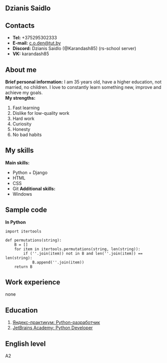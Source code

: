 ## Dzianis Saidlo
## Contacts
* **Tel:** +375295302333
* **E-mail:** c.o.den@tut.by
* **Discord:** Dzianis Saidlo (@Karandash85) (rs-school server)
* **VK:** karandash85
## About me
**Brief personal information:** I am 35 years old, have a higher education, not married, no children. I love to constantly learn something new, improve and achieve my goals.\
**My strengths:**
1. Fast learning
2. Dislike for low-quality work
3. Hard work
4. Curiosity
5. Honesty
6. No bad habits
## My skills
**Main skills:**
* Python + Django
* HTML
* CSS
* Git
**Additional skills:**
* Windows
## Sample code
**In Python**
```
import itertools

def permutations(string):
    B = []
    for item in itertools.permutations(string, len(string)):
        if (''.join(item)) not in B and len(''.join(item)) == len(string):
            B.append(''.join(item))
    return B
```
## Work experience
none
## Education
1. [Яндекс-практикум: Python-разработчик](https://praktikum.yandex.ru/profile/backend-developer/)
2. [JetBrains Academy: Python Developer](https://hyperskill.org/onboarding/tracks/2)
## English level
A2